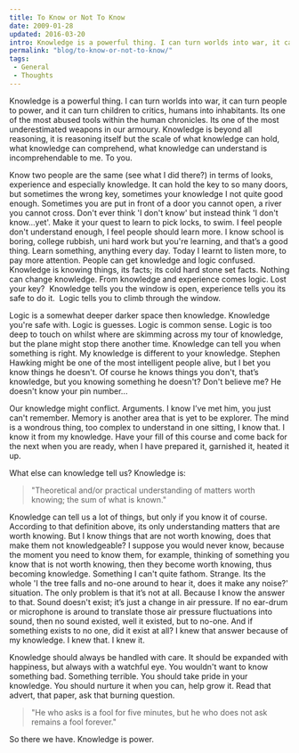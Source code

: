 ```yaml
---
title: To Know or Not To Know
date: 2009-01-28
updated: 2016-03-20
intro: Knowledge is a powerful thing. I can turn worlds into war, it can turn people to power, and it can turn children to critics, humans into inhabitants. Its one of ...
permalink: "blog/to-know-or-not-to-know/"
tags:
 - General
 - Thoughts
---
```


Knowledge is a powerful thing. I can turn worlds into war, it can turn people to power, and it can turn children to critics, humans into inhabitants. Its one of the most abused tools within the human chronicles. Its one of the most underestimated weapons in our armoury. Knowledge is beyond all reasoning, it is reasoning itself but the scale of what knowledge can hold, what knowledge can comprehend, what knowledge can understand is incomprehendable to me. To you.

Know two people are the same (see what I did there?) in terms of looks, experience and especially knowledge. It can hold the key to so many doors, but sometimes the wrong key, sometimes your knowledge I not quite good enough. Sometimes you are put in front of a door you cannot open, a river you cannot cross. Don't ever think 'I don't know' but instead think 'I don't know...yet'. Make it your quest to learn to pick locks, to swim. I feel people don't understand enough, I feel people should learn more. I know school is boring, college rubbish, uni hard work but you're learning, and that’s a good thing. Learn something, anything every day. Today I learnt to listen more, to pay more attention. People can get knowledge and logic confused. Knowledge is knowing things, its facts; its cold hard stone set facts. Nothing can change knowledge. From knowledge and experience comes logic. Lost your key?  Knowledge tells you the window is open, experience tells you its safe to do it.  Logic tells you to climb through the window.

Logic is a somewhat deeper darker space then knowledge. Knowledge you're safe with. Logic is guesses. Logic is common sense. Logic is too deep to touch on whilst where are skimming across my tour of knowledge, but the plane might stop there another time. Knowledge can tell you when something is right. My knowledge is different to your knowledge. Stephen Hawking might be one of the most intelligent people alive, but I bet you know things he doesn't. Of course he knows things you don't, that’s knowledge, but you knowing something he doesn't? Don't believe me? He doesn't know your pin number...

Our knowledge might conflict. Arguments. I know I’ve met him, you just can't remember. Memory is another area that is yet to be explorer. The mind is a wondrous thing, too complex to understand in one sitting, I know that. I know it from my knowledge. Have your fill of this course and come back for the next when you are ready, when I have prepared it, garnished it, heated it up.

What else can knowledge tell us? Knowledge is:

> "Theoretical and/or practical understanding of matters worth knowing; the sum of what is known."

Knowledge can tell us a lot of things, but only if you know it of course. According to that definition above, its only understanding matters that are worth knowing. But I know things that are not worth knowing, does that make them not knowledgeable? I suppose you would never know, because the moment you need to know them, for example, thinking of something you know that is not worth knowing, then they become worth knowing, thus becoming knowledge. Something I can't quite fathom. Strange. Its the whole 'I the tree falls and no-one around to hear it, does it make any noise?' situation. The only problem is that it’s not at all. Because I know the answer to that. Sound doesn't exist; it’s just a change in air pressure. If no ear-drum or microphone is around to translate those air pressure fluctuations into sound, then no sound existed, well it existed, but to no-one. And if something exists to no one, did it exist at all? I knew that answer because of my knowledge. I knew that. I knew it.

Knowledge should always be handled with care. It should be expanded with happiness, but always with a watchful eye. You wouldn't want to know something bad. Something terrible. You should take pride in your knowledge. You should nurture it when you can, help grow it. Read that advert, that paper, ask that burning question.

> "He who asks is a fool for five minutes, but he who does not ask remains a fool forever."

So there we have. Knowledge is power.

